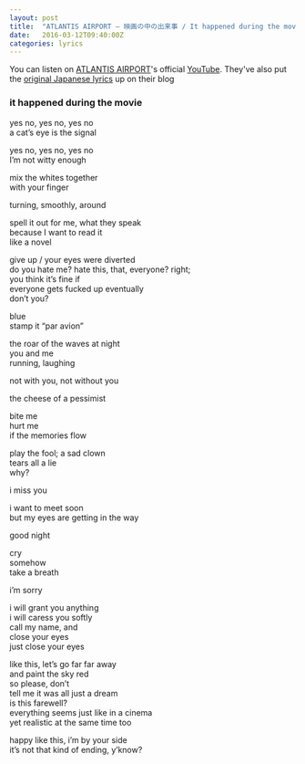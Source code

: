 ```yaml
---
layout: post
title:  "ATLANTIS AIRPORT — 映画の中の出来事 / It happened during the movie"
date:   2016-03-12T09:40:00Z
categories: lyrics
---
```


You can listen on [ATLANTIS AIRPORT](http://atlantisairport.com)'s official [YouTube](https://www.youtube.com/watch?v=kCgnfPiR5qg).  They've also put the [original Japanese lyrics](http://atlantisairport.com/contents/「映画の中の出来事」/) up on their blog


### it happened during the movie

yes no, yes no, yes no  
a cat’s eye is the signal

yes no, yes no, yes no  
I’m not witty enough

mix the whites together  
with your finger

turning, smoothly, around

spell it out for me, what they speak  
because I want to read it  
like a novel

give up / your eyes were diverted  
do you hate me?  hate this, that, everyone?  right;  
you think it’s fine if  
everyone gets fucked up eventually  
don’t you?

blue  
stamp it “par avion”

the roar of the waves at night  
you and me  
running, laughing

not with you, not without you

the cheese of a pessimist

bite me  
hurt me  
if the memories flow

play the fool; a sad clown  
tears all a lie  
why?

i miss you

i want to meet soon  
but my eyes are getting in the way

good night

cry  
somehow  
take a breath

i’m sorry

i will grant you anything  
i will caress you softly  
call my name, and  
close your eyes  
just close your eyes

like this, let’s go far far away  
and paint the sky red  
so please, don’t  
tell me it was all just a dream  
is this farewell?  
everything seems just like in a cinema  
yet realistic at the same time too

happy like this, i’m by your side  
it’s not that kind of ending, y’know?
